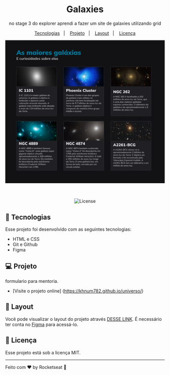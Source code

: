 <h1 align="center"> Galaxies</h1>

<p align="center">
no stage 3 do explorer aprendi a fazer um site de galaxies utilizando grid  <br/>


<p align="center">
  <a href="#-tecnologias">Tecnologias</a>&nbsp;&nbsp;&nbsp;|&nbsp;&nbsp;&nbsp;
  <a href="#-projeto">Projeto</a>&nbsp;&nbsp;&nbsp;|&nbsp;&nbsp;&nbsp;
  <a href="#-layout">Layout</a>&nbsp;&nbsp;&nbsp;|&nbsp;&nbsp;&nbsp;
  <a href="#memo-licença">Licença</a>
</p>

<p align="center">
  <img alt="" src="./assets/capa.png">
</p>

<br>

<p align="center">
   <img alt="License" src="https://img.shields.io/static/v1?label=license&message=MIT&color=49AA26&labelColor=000000">
</p>

## 🚀 Tecnologias

Esse projeto foi desenvolvido com as seguintes tecnologias:

- HTML e CSS
- Git e Github
- Figma

## 💻 Projeto

formulario para mentoria.

- [Visite o projeto online] (https://khnum782.github.io/universo/)

## 🔖 Layout

Você pode visualizar o layout do projeto através [DESSE LINK](https://www.figma.com/file/Rq9eP1cqLmaQrmF1E5f1DK/Galaxies-%E2%80%A2-Projeto-Explorer-(Community)?node-id=0%3A1&mode=dev). É necessário ter conta no [Figma](https://figma.com) para acessá-lo.

## :memo: Licença

Esse projeto está sob a licença MIT.

---

Feito com ♥ by Rocketseat :wave:
